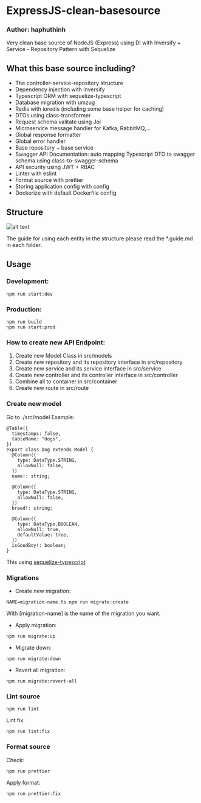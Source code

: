 # ExpressJS-clean-basesource

### Author: haphuthinh

Very clean base source of NodeJS (Express) using DI with Inversify + Service - Repository Pattern with Sequelize

## What this base source including?

- The controller-service-repository structure
- Dependency injection with inversify
- Typescript ORM with sequelize-typescript
- Database migration with umzug
- Redis with ioredis (including some base helper for caching)
- DTOs using class-transformer
- Request schema valitate using Joi
- Microservice message handler for Kafka, RabbitMQ,...
- Global response formatter
- Global error handler
- Base repository + base service
- Swagger API Documentation: auto mapping Typescript DTO to swagger schema using class-to-swagger-schema
- API security using JWT + RBAC
- Linter with eslint
- Format source with prettier
- Storing application config with config
- Dockerize with default Dockerfile config

## Structure

![alt text](https://res.cloudinary.com/practicaldev/image/fetch/s--CDARQ4Hj--/c_limit%2Cf_auto%2Cfl_progressive%2Cq_auto%2Cw_880/https://dev-to-uploads.s3.amazonaws.com/uploads/articles/of739v9cu7namgc9m2am.jpg)

The guide for using each entity in the structure please read the \*.guide.md in each folder.

## Usage

### Development:

```
npm run start:dev
```

### Production:

```
npm run build
npm run start:prod
```

### How to create new API Endpoint:

1. Create new Model Class in src/models
2. Create new repository and its repository interface in src/repository
3. Create new service and its service interface in src/service
4. Create new controller and its controller interface in src/controller
5. Combine all to container in src/container
6. Create new route in src/route

### Create new model

Go to ./src/model
Example:

```
@Table({
  timestamps: false,
  tableName: "dogs",
})
export class Dog extends Model {
  @Column({
    type: DataType.STRING,
    allowNull: false,
  })
  name!: string;

  @Column({
    type: DataType.STRING,
    allowNull: false,
  })
  breed!: string;

  @Column({
    type: DataType.BOOLEAN,
    allowNull: true,
    defaultValue: true,
  })
  isGoodBoy!: boolean;
}
```

This using [sequelize-typescript](https://www.npmjs.com/package/sequelize-typescript)

### Migrations

- Create new migration:

```
NAME=migration-name.ts npm run migrate:create
```

With [migration-name] is the name of the migration you want.

- Apply migration:

```
npm run migrate:up
```

- Migrate down:

```
npm run migrate:down
```

- Revert all migration:

```
npm run migrate:revert-all
```

### Lint source

```
npm run lint
```

Lint fix:

```
npm run lint:fix
```

### Format source

Check:

```
npm run prettier
```

Apply format:

```
npm run prettier:fix
```
